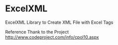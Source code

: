 # ExcelXML
ExcelXML Library to Create XML File with Excel Tags



Reference 
Thank to the Project http://www.codeproject.com/info/cpol10.aspx
